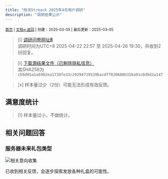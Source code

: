 ```yaml
---
title: "栈流Streack 2025年4月用户调研"
description: "调研结果公示"
---
```

<small id="old_menu"><a href="/Streack/">首页</a> | <a href="/Streack/doc/">文档</a></small><small><a href="../">←返回</a> |
 创建：2025-03-05 | 最后更新：2025-03-05</small><br>

> [i] [调研问卷网址฿](https://wj.qq.com/s2/21280562/wqrc/)<br>
> 调研时间为UTC+8 2025-04-22 22:57 至 2025-04-26 19:30，共收到2份回复。

> [i] [下载源结果文件（已剔除隐私信息）](./cb9d65a1a6982ea1738fe33c29294719539bacdff020680b31ba91c0d9d2a147.csv)<br>其SHA256为`cb9d65a1a6982ea1738fe33c29294719539bacdff020680b31ba91c0d9d2a147`

> [x] 样本量过少（2份）可能无法形成有效反馈。

## 满意度统计

> [!] 样本量过小，不做统计。

## 相关问题回答

### 服务器未来礼包类型
![](https://s21.ax1x.com/2025/04/26/pETVeWq.png "相关意向收集")

已收到相关反馈，会逐步探索发放各种礼盒的可能性。

<script src="https://rs.kdxiaoyi.top/res/scripts/js/sober@1.0.6.min.js"></script><script src="https://kdxiaoyi.top/Streack/page/js/pmd.js"></script><script src="https://rs.kdxiaoyi.top/res/scripts/js/pmd-reRender.min.js"></script>